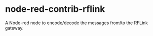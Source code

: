 # node-red-contrib-rflink
A Node-red node to encode/decode the messages from/to the RFLink gateway.
